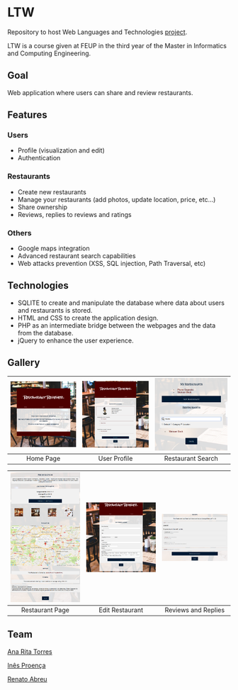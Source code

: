 # LTW
Repository to host Web Languages and Technologies [project](/Project%20specification.pdf).

LTW is a course given at FEUP in the third year of the Master in Informatics and Computing Engineering.
 
## Goal
Web application where users can share and review restaurants.

## Features
### Users
 * Profile (visualization and edit)
 * Authentication
 
### Restaurants
 * Create new restaurants
 * Manage your restaurants (add photos, update location, price, etc...)
 * Share ownership
 * Reviews, replies to reviews and ratings
 
### Others
 * Google maps integration
 * Advanced restaurant search capabilities
 * Web attacks prevention (XSS, SQL injection, Path Traversal, etc)

## Technologies
* SQLITE to create and manipulate the database where data about users and restaurants is stored.
* HTML and CSS to create the application design.
* PHP as an intermediate bridge between the webpages and the data from the database.
* jQuery to enhance the user experience.

## Gallery

| [<img src="/res/Home.png" width="256" heigth="256">](/res/Home.png)                                                                   | [<img src="/res/Profile.png" width="256" heigth="256">](/res/Profile.png)                                                             | [<img src="/res/Search.png" width="256" heigth="256">](/res/Search.png) |
|:---:|:---:|:---:|
| Home Page | User Profile | Restaurant Search |

| [<img src="/res/Restaurant.png" width="256" heigth="12">](/res/Restaurant.png)                                                        | [<img src="/res/EditRestaurant.png" width="256" heigth="256">](/res/EditRestaurant.png)                                               | [<img src="/res/Reviews.png" width="256" heigth="256">](/res/Reviews.png) |
|:---:|:---:|:---:|
| Restaurant Page | Edit Restaurant | Reviews and Replies |

## Team 
[Ana Rita Torres](https://github.com/AnaRitaTorres)

[Inês Proença](https://github.com/inesfproenca)

[Renato Abreu](https://github.com/renatoabreu11)


